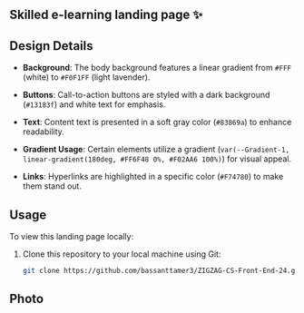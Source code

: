 
## Skilled e-learning landing page ✨

## Design Details

- **Background**: The body background features a linear gradient from `#FFF` (white) to `#F0F1FF` (light lavender).
  
- **Buttons**: Call-to-action buttons are styled with a dark background (`#13183f`) and white text for emphasis.
  
- **Text**: Content text is presented in a soft gray color (`#83869a`) to enhance readability.
  
- **Gradient Usage**: Certain elements utilize a gradient (`var(--Gradient-1, linear-gradient(180deg, #FF6F48 0%, #F02AA6 100%)`) for visual appeal.
  
- **Links**: Hyperlinks are highlighted in a specific color (`#F74780`) to make them stand out.


## Usage

To view this landing page locally:

1. Clone this repository to your local machine using Git:

   ```bash
   git clone https://github.com/bassanttamer3/ZIGZAG-CS-Front-End-24.git

## Photo 

